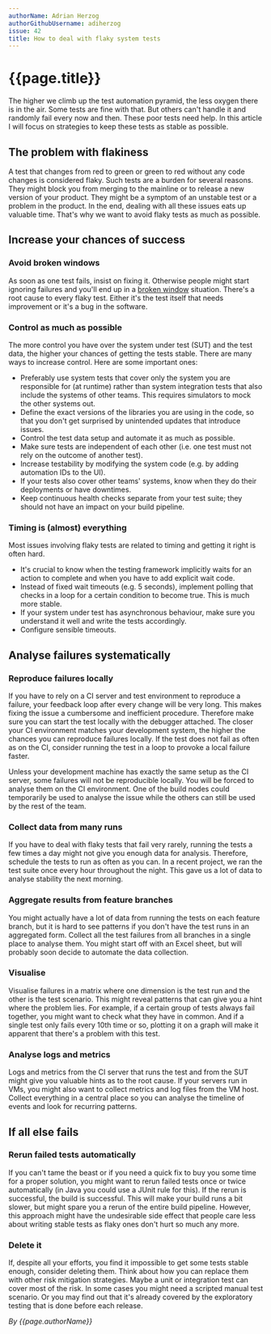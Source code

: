 ```yaml
---
authorName: Adrian Herzog
authorGithubUsername: adiherzog
issue: 42
title: How to deal with flaky system tests
---
```


# {{page.title}}

The higher we climb up the test automation pyramid, the less oxygen there is in the air. Some tests are fine with that. But others can't handle it and randomly fail every now and then. These poor tests need help. In this article I will focus on strategies to keep these tests as stable as possible.

## The problem with flakiness

A test that changes from red to green or green to red without any code changes is considered flaky. Such tests are a burden for several reasons. They might block you from merging to the mainline or to release a new version of your product. They might be a symptom of an unstable test or a problem in the product. In the end, dealing with all these issues eats up valuable time. That's why we want to avoid flaky tests as much as possible.

## Increase your chances of success

### Avoid broken windows

As soon as one test fails, insist on fixing it. Otherwise people might start ignoring failures and you'll end up in a [broken window](https://en.wikipedia.org/wiki/Broken_windows_theory) situation. There's a root cause to every flaky test. Either it's the test itself that needs improvement or it's a bug in the software.

### Control as much as possible

The more control you have over the system under test (SUT) and the test data, the higher your chances of getting the tests stable. There are many ways to increase control. Here are some important ones:

* Preferably use system tests that cover only the system you are responsible for (at runtime) rather than system integration tests that also include the systems of other teams. This requires simulators to mock the other systems out.
* Define the exact versions of the libraries you are using in the code, so that you don't get surprised by unintended updates that introduce issues.
* Control the test data setup and automate it as much as possible.
* Make sure tests are independent of each other (i.e. one test must not rely on the outcome of another test).
* Increase testability by modifying the system code (e.g. by adding automation IDs to the UI).
* If your tests also cover other teams' systems, know when they do their deployments or have downtimes.
* Keep continuous health checks separate from your test suite; they should not have an impact on your build pipeline.

### Timing is (almost) everything

Most issues involving flaky tests are related to timing and getting it right is often hard.

* It's crucial to know when the testing framework implicitly waits for an action to complete and when you have to add explicit wait code.
* Instead of fixed wait timeouts (e.g. 5 seconds), implement polling that checks in a loop for a certain condition to become true. This is much more stable.
* If your system under test has asynchronous behaviour, make sure you understand it well and write the tests accordingly.
* Configure sensible timeouts.


## Analyse failures systematically

### Reproduce failures locally

If you have to rely on a CI server and test environment to reproduce a failure, your feedback loop after every change will be very long. This makes fixing the issue a cumbersome and inefficient procedure. Therefore make sure you can start the test locally with the debugger attached. The closer your CI environment matches your development system, the higher the chances you can reproduce failures locally. If the test does not fail as often as on the CI, consider running the test in a loop to provoke a local failure faster.

Unless your development machine has exactly the same setup as the CI server, some failures will not be reproducible locally. You will be forced to analyse them on the CI environment. One of the build nodes could temporarily be used to analyse the issue while the others can still be used by the rest of the team.

### Collect data from many runs

If you have to deal with flaky tests that fail very rarely, running the tests a few times a day might not give you enough data for analysis. Therefore, schedule the tests to run as often as you can. In a recent project, we ran the test suite once every hour throughout the night. This gave us a lot of data to analyse stability the next morning.

### Aggregate results from feature branches

You might actually have a lot of data from running the tests on each feature branch, but it is hard to see patterns if you don't have the test runs in an aggregated form. Collect all the test failures from all branches in a single place to analyse them. You might start off with an Excel sheet, but will probably soon decide to automate the data collection.

### Visualise

Visualise failures in a matrix where one dimension is the test run and the other is the test scenario. This might reveal patterns that can give you a hint where the problem lies. For example, if a certain group of tests always fail together, you might want to check what they have in common. And if a single test only fails every 10th time or so, plotting it on a graph will make it apparent that there's a problem with this test.

### Analyse logs and metrics

Logs and metrics from the CI server that runs the test and from the SUT might give you valuable hints as to the root cause. If your servers run in VMs, you might also want to collect metrics and log files from the VM host. Collect everything in a central place so you can analyse the timeline of events and look for recurring patterns.


## If all else fails

### Rerun failed tests automatically

If you can't tame the beast or if you need a quick fix to buy you some time for a proper solution, you might want to rerun failed tests once or twice automatically (in Java you could use a JUnit rule for this). If the rerun is successful, the build is successful. This will make your build runs a bit slower, but might spare you a rerun of the entire build pipeline. However, this approach might have the undesirable side effect that people care less about writing stable tests as flaky ones don't hurt so much any more.

### Delete it

If, despite all your efforts, you find it impossible to get some tests stable enough, consider deleting them. Think about how you can replace them with other risk mitigation strategies. Maybe a unit or integration test can cover most of the risk. In some cases you might need a scripted manual test scenario. Or you may find out that it's already covered by the exploratory testing that is done before each release.

*By {{page.authorName}}*
